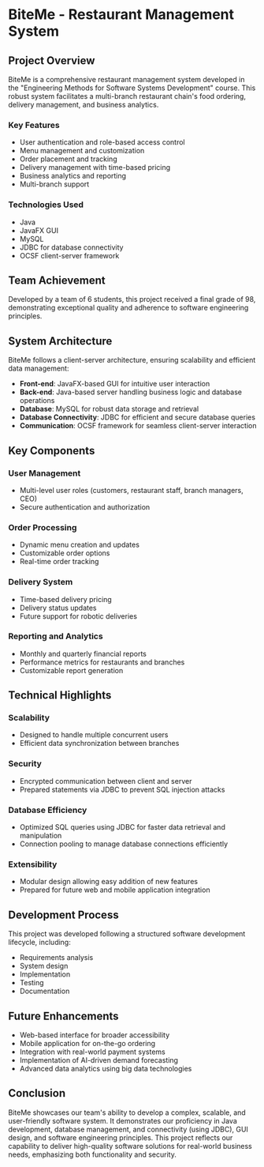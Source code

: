 # BiteMe - Restaurant Management System

## Project Overview
BiteMe is a comprehensive restaurant management system developed in the "Engineering Methods for Software Systems Development" course. This robust system facilitates a multi-branch restaurant chain's food ordering, delivery management, and business analytics.

### Key Features
- User authentication and role-based access control
- Menu management and customization
- Order placement and tracking
- Delivery management with time-based pricing
- Business analytics and reporting
- Multi-branch support

### Technologies Used
- Java
- JavaFX GUI
- MySQL
- JDBC for database connectivity
- OCSF client-server framework

## Team Achievement
Developed by a team of 6 students, this project received a final grade of 98, demonstrating exceptional quality and adherence to software engineering principles.

## System Architecture
BiteMe follows a client-server architecture, ensuring scalability and efficient data management:
- **Front-end**: JavaFX-based GUI for intuitive user interaction
- **Back-end**: Java-based server handling business logic and database operations
- **Database**: MySQL for robust data storage and retrieval
- **Database Connectivity**: JDBC for efficient and secure database queries
- **Communication**: OCSF framework for seamless client-server interaction

## Key Components

### User Management
- Multi-level user roles (customers, restaurant staff, branch managers, CEO)
- Secure authentication and authorization

### Order Processing
- Dynamic menu creation and updates
- Customizable order options
- Real-time order tracking

### Delivery System
- Time-based delivery pricing
- Delivery status updates
- Future support for robotic deliveries

### Reporting and Analytics
- Monthly and quarterly financial reports
- Performance metrics for restaurants and branches
- Customizable report generation

## Technical Highlights

### Scalability
- Designed to handle multiple concurrent users
- Efficient data synchronization between branches

### Security
- Encrypted communication between client and server
- Prepared statements via JDBC to prevent SQL injection attacks

### Database Efficiency
- Optimized SQL queries using JDBC for faster data retrieval and manipulation
- Connection pooling to manage database connections efficiently

### Extensibility
- Modular design allowing easy addition of new features
- Prepared for future web and mobile application integration

## Development Process
This project was developed following a structured software development lifecycle, including:
- Requirements analysis
- System design
- Implementation
- Testing
- Documentation

## Future Enhancements
- Web-based interface for broader accessibility
- Mobile application for on-the-go ordering
- Integration with real-world payment systems
- Implementation of AI-driven demand forecasting
- Advanced data analytics using big data technologies

## Conclusion
BiteMe showcases our team's ability to develop a complex, scalable, and user-friendly software system. It demonstrates our proficiency in Java development, database management, and connectivity (using JDBC), GUI design, and software engineering principles. This project reflects our capability to deliver high-quality software solutions for real-world business needs, emphasizing both functionality and security.
